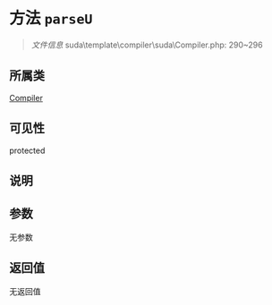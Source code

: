 # 方法 `parseU`

> *文件信息* suda\template\compiler\suda\Compiler.php: 290~296

## 所属类 

[Compiler](../Compiler.md)

## 可见性

 protected 

## 说明



## 参数


无参数


## 返回值

无返回值
